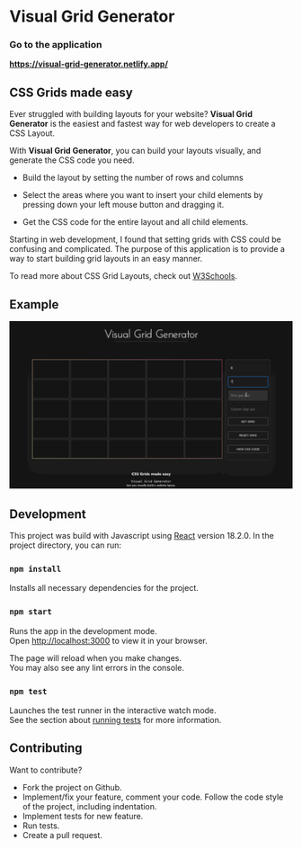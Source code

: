 # Visual Grid Generator
### Go to the application
**https://visual-grid-generator.netlify.app/**

## CSS Grids made easy
Ever struggled with building layouts for your website?
**Visual Grid Generator** is the easiest and fastest way for web developers to create a CSS Layout.

With **Visual Grid Generator**, you can build your layouts visually, and generate the CSS code you need. 

* Build the layout by setting the number of rows and columns

* Select the areas where you want to insert your child elements by pressing down your left mouse button and dragging it. 

* Get the CSS code for the entire layout and all child elements.

Starting in web development, I found that setting grids with CSS could be confusing and complicated. 
The purpose of this application is to provide a way to start building grid layouts in an easy manner. 

To read more about CSS Grid Layouts, check out <a href="https://www.w3schools.com/css/css_grid.asp" alt="W3Schools" target="_blank">W3Schools</a>.
## Example

<img src="./release/img/examples/visual-grid-generator-example.gif" alt="example" width="800px">

## Development

This project was build with Javascript using <a href="https://reactjs.org/" target="_blank">React</a> version 18.2.0.
In the project directory, you can run:

### `npm install`
Installs all necessary dependencies for the project.

### `npm start`

Runs the app in the development mode.\
Open [http://localhost:3000](http://localhost:3000) to view it in your browser.

The page will reload when you make changes.\
You may also see any lint errors in the console.

### `npm test`

Launches the test runner in the interactive watch mode.\
See the section about [running tests](https://facebook.github.io/create-react-app/docs/running-tests) for more information.


## Contributing

Want to contribute?

* Fork the project on Github.
* Implement/fix your feature, comment your code. Follow the code style of the project, including indentation.
* Implement tests for new feature.
* Run tests.
* Create a pull request.
